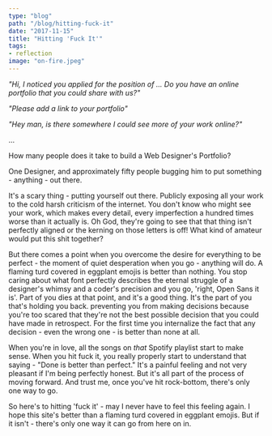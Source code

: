 ```yaml
---
type: "blog"
path: "/blog/hitting-fuck-it"
date: "2017-11-15"
title: "Hitting 'Fuck It'"
tags: 
- reflection
image: "on-fire.jpeg"
---
```


_"Hi, I noticed you applied for the position of ... Do you have an online portfolio that you could share with us?"_

_"Please add a link to your portfolio"_

_"Hey man, is there somewhere I could see more of your work online?"_

...

How many people does it take to build a Web Designer's Portfolio?

One Designer, and approximately fifty people bugging him to put something - anything - out there.

It's a scary thing - putting yourself out there. Publicly exposing all your work to the cold harsh criticism of the internet. You don't know who might see your work, which makes every detail, every imperfection a hundred times worse than it actually is. Oh God, they're going to see that that thing isn't perfectly aligned or the kerning on those letters is off! What kind of amateur would put this shit together?

But there comes a point when you overcome the desire for everything to be perfect - the moment of quiet desperation when you go - anything will do. A flaming turd covered in eggplant emojis is better than nothing. You stop caring about what font perfectly describes the eternal struggle of a designer's whimsy and a coder's precision and you go, 'right, Open Sans it is'. Part of you dies at that point, and it's a good thing. It's the part of you that's holding you back. preventing you from making decisions because you're too scared that they're not the best possible decision that you could have made in retrospect. For the first time you internalize the fact that any decision - even the wrong one - is better than none at all.

When you're in love, all the songs on _that_ Spotify playlist start to make sense. When you hit fuck it, you really properly start to understand that saying - "Done is better than perfect." It's a painful feeling and not very pleasant if I'm being perfectly honest. But it's all part of the process of moving forward. And trust me, once you've hit rock-bottom, there's only one way to go.

So here's to hitting 'fuck it' - may I never have to feel this feeling again. I hope this site's better than a flaming turd covered in eggplant emojis. But if it isn't - there's only one way it can go from here on in.